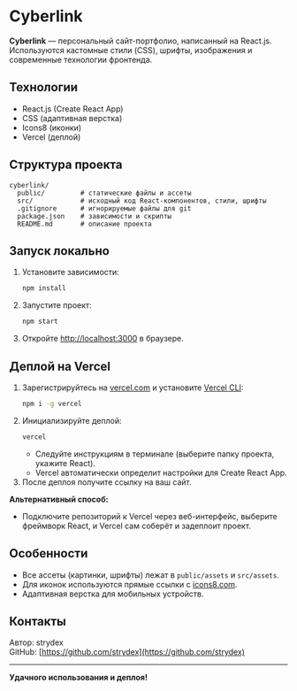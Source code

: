 # Cyberlink

**Cyberlink** — персональный сайт-портфолио, написанный на React.js.  
Используются кастомные стили (CSS), шрифты, изображения и современные технологии фронтенда.

## Технологии

- React.js (Create React App)
- CSS (адаптивная верстка)
- Icons8 (иконки)
- Vercel (деплой)

## Структура проекта

```
cyberlink/
  public/         # статические файлы и ассеты
  src/            # исходный код React-компонентов, стили, шрифты
  .gitignore      # игнорируемые файлы для git
  package.json    # зависимости и скрипты
  README.md       # описание проекта
```

## Запуск локально

1. Установите зависимости:
   ```bash
   npm install
   ```
2. Запустите проект:
   ```bash
   npm start
   ```
3. Откройте [http://localhost:3000](http://localhost:3000) в браузере.

## Деплой на Vercel

1. Зарегистрируйтесь на [vercel.com](https://vercel.com/) и установите [Vercel CLI](https://vercel.com/docs/cli):
   ```bash
   npm i -g vercel
   ```
2. Инициализируйте деплой:
   ```bash
   vercel
   ```
   - Следуйте инструкциям в терминале (выберите папку проекта, укажите React).
   - Vercel автоматически определит настройки для Create React App.
3. После деплоя получите ссылку на ваш сайт.

**Альтернативный способ:**  
- Подключите репозиторий к Vercel через веб-интерфейс, выберите фреймворк React, и Vercel сам соберёт и задеплоит проект.

## Особенности

- Все ассеты (картинки, шрифты) лежат в `public/assets` и `src/assets`.
- Для иконок используются прямые ссылки с [icons8.com](https://icons8.com/).
- Адаптивная верстка для мобильных устройств.

## Контакты

Автор: strydex  
GitHub: [https://github.com/strydex](https://github.com/strydex)

---

**Удачного использования и деплоя!**
